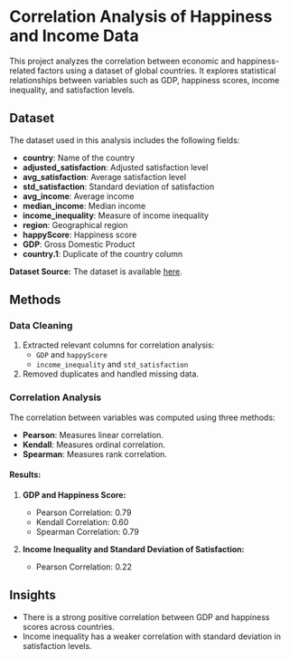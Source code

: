 # Correlation Analysis of Happiness and Income Data

This project analyzes the correlation between economic and happiness-related factors using a dataset of global countries. It explores statistical relationships between variables such as GDP, happiness scores, income inequality, and satisfaction levels.

## Dataset

The dataset used in this analysis includes the following fields:

- **country**: Name of the country
- **adjusted_satisfaction**: Adjusted satisfaction level
- **avg_satisfaction**: Average satisfaction level
- **std_satisfaction**: Standard deviation of satisfaction
- **avg_income**: Average income
- **median_income**: Median income
- **income_inequality**: Measure of income inequality
- **region**: Geographical region
- **happyScore**: Happiness score
- **GDP**: Gross Domestic Product
- **country.1**: Duplicate of the country column

**Dataset Source:** The dataset is available [here](https://raw.githubusercontent.com/emilyyyyyleeeee/ITP487_Correlation_Analysis_IC/main/happyscore_income.csv).

## Methods

### Data Cleaning

1. Extracted relevant columns for correlation analysis:
   - `GDP` and `happyScore`
   - `income_inequality` and `std_satisfaction`
2. Removed duplicates and handled missing data.

### Correlation Analysis

The correlation between variables was computed using three methods:
- **Pearson**: Measures linear correlation.
- **Kendall**: Measures ordinal correlation.
- **Spearman**: Measures rank correlation.

#### Results:

1. **GDP and Happiness Score:**
   - Pearson Correlation: 0.79
   - Kendall Correlation: 0.60
   - Spearman Correlation: 0.79

2. **Income Inequality and Standard Deviation of Satisfaction:**
   - Pearson Correlation: 0.22

## Insights

- There is a strong positive correlation between GDP and happiness scores across countries.
- Income inequality has a weaker correlation with standard deviation in satisfaction levels.
